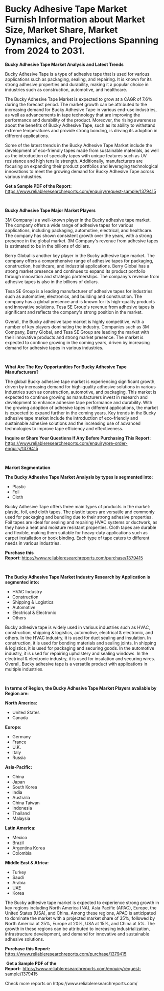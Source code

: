 <p><h1>Bucky Adhesive Tape Market Furnish Information about Market Size, Market Share, Market Dynamics, and Projections Spanning from 2024 to 2031.</h1></p><p><strong>Bucky Adhesive Tape Market Analysis and Latest Trends</strong></p>
<p><p>Bucky Adhesive Tape is a type of adhesive tape that is used for various applications such as packaging, sealing, and repairing. It is known for its strong adhesive properties and durability, making it a popular choice in industries such as construction, automotive, and healthcare.</p><p>The Bucky Adhesive Tape Market is expected to grow at a CAGR of 7.6% during the forecast period. The market growth can be attributed to the increasing demand for Bucky Adhesive Tape in various end-use industries, as well as advancements in tape technology that are improving the performance and durability of the product. Moreover, the rising awareness about the benefits of Bucky Adhesive Tape, such as its ability to withstand extreme temperatures and provide strong bonding, is driving its adoption in different applications.</p><p>Some of the latest trends in the Bucky Adhesive Tape Market include the development of eco-friendly tapes made from sustainable materials, as well as the introduction of specialty tapes with unique features such as UV resistance and high tensile strength. Additionally, manufacturers are focusing on expanding their product portfolios and leveraging technological innovations to meet the growing demand for Bucky Adhesive Tape across various industries.</p></p>
<p><strong>Get a Sample PDF of the Report:&nbsp;</strong> <a href="https://www.reliableresearchreports.com/enquiry/request-sample/1379415">https://www.reliableresearchreports.com/enquiry/request-sample/1379415</a></p>
<p>&nbsp;</p>
<p><strong>Bucky Adhesive Tape Major Market Players</strong></p>
<p><p>3M Company is a well-known player in the Bucky adhesive tape market. The company offers a wide range of adhesive tapes for various applications, including packaging, automotive, electrical, and healthcare. The company has shown consistent growth over the years, with a strong presence in the global market. 3M Company's revenue from adhesive tapes is estimated to be in the billions of dollars.</p><p>Berry Global is another key player in the Bucky adhesive tape market. The company offers a comprehensive range of adhesive tapes for packaging, construction, healthcare, and industrial applications. Berry Global has a strong market presence and continues to expand its product portfolio through innovation and strategic partnerships. The company's revenue from adhesive tapes is also in the billions of dollars.</p><p>Tesa SE Group is a leading manufacturer of adhesive tapes for industries such as automotive, electronics, and building and construction. The company has a global presence and is known for its high-quality products and innovative solutions. Tesa SE Group's revenue from adhesive tapes is significant and reflects the company's strong position in the market.</p><p>Overall, the Bucky adhesive tape market is highly competitive, with a number of key players dominating the industry. Companies such as 3M Company, Berry Global, and Tesa SE Group are leading the market with their innovative products and strong market presence. The market is expected to continue growing in the coming years, driven by increasing demand for adhesive tapes in various industries.</p></p>
<p>&nbsp;</p>
<p><strong>What Are The Key Opportunities For Bucky Adhesive Tape Manufacturers?</strong></p>
<p><p>The global Bucky adhesive tape market is experiencing significant growth, driven by increasing demand for high-quality adhesive solutions in various industries such as construction, automotive, and packaging. This market is expected to continue growing as manufacturers invest in research and development to enhance adhesive tape performance and durability. With the growing adoption of adhesive tapes in different applications, the market is expected to expand further in the coming years. Key trends in the Bucky adhesive tape market include the introduction of eco-friendly and sustainable adhesive solutions and the increasing use of advanced technologies to improve tape efficiency and effectiveness.</p></p>
<p><strong>Inquire or Share Your Questions If Any Before Purchasing This Report:</strong> <a href="https://www.reliableresearchreports.com/enquiry/pre-order-enquiry/1379415">https://www.reliableresearchreports.com/enquiry/pre-order-enquiry/1379415</a></p>
<p>&nbsp;</p>
<p><strong>Market Segmentation</strong></p>
<p><strong>The Bucky Adhesive Tape Market Analysis by types is segmented into:</strong></p>
<p><ul><li>Plastic</li><li>Foil</li><li>Cloth</li></ul></p>
<p><p>Bucky Adhesive Tape offers three main types of products in the market: plastic, foil, and cloth tapes. The plastic tapes are versatile and commonly used for packaging and bundling due to their strong adhesive properties. Foil tapes are ideal for sealing and repairing HVAC systems or ductwork, as they have a heat and moisture resistant properties. Cloth tapes are durable and flexible, making them suitable for heavy-duty applications such as carpet installation or book binding. Each type of tape caters to different needs in various industries.</p></p>
<p><strong>Purchase this Report:&nbsp;</strong><a href="https://www.reliableresearchreports.com/purchase/1379415">https://www.reliableresearchreports.com/purchase/1379415</a></p>
<p>&nbsp;</p>
<p><strong>The Bucky Adhesive Tape Market Industry Research by Application is segmented into:</strong></p>
<p><ul><li>HVAC Industry</li><li>Construction</li><li>Shipping & Logistics</li><li>Automotive</li><li>Electrical & Electronic</li><li>Others</li></ul></p>
<p><p>Bucky adhesive tape is widely used in various industries such as HVAC, construction, shipping & logistics, automotive, electrical & electronic, and others. In the HVAC industry, it is used for duct sealing and insulation. In construction, it is used for bonding materials and sealing joints. In shipping & logistics, it is used for packaging and securing goods. In the automotive industry, it is used for repairing upholstery and sealing windows. In the electrical & electronic industry, it is used for insulation and securing wires. Overall, Bucky adhesive tape is a versatile product with applications in multiple industries.</p></p>
<p>&nbsp;</p>
<p><strong>In terms of Region, the Bucky Adhesive Tape Market Players available by Region are:</strong></p>
<p>
    <p> <strong> North America: </strong>
        <ul>
            <li>United States</li>
            <li>Canada</li>
        </ul>
        </p> 
    <p> <strong> Europe: </strong>
        <ul>
            <li>Germany</li>
            <li>France</li>
            <li>U.K.</li>
            <li>Italy</li>
            <li>Russia</li>
        </ul>
        </p> 
    <p> <strong> Asia-Pacific: </strong>
        <ul>
            <li>China</li>
            <li>Japan</li>
            <li>South Korea</li>
            <li>India</li>
            <li>Australia</li>
            <li>China Taiwan</li>
            <li>Indonesia</li>
            <li>Thailand</li>
            <li>Malaysia</li>
        </ul>
        </p> 
    <p> <strong> Latin America: </strong>
        <ul>
            <li>Mexico</li>
            <li>Brazil</li>
            <li>Argentina Korea</li>
            <li>Colombia</li>
        </ul>
        </p> 
    <p> <strong> Middle East & Africa: </strong>
        <ul>
            <li>Turkey</li>
            <li>Saudi</li>
            <li>Arabia</li>
            <li>UAE</li>
            <li>Korea</li>
        </ul>
    </p>
    </p>
<p><p>The Bucky adhesive tape market is expected to experience strong growth in key regions including North America (NA), Asia Pacific (APAC), Europe, the United States (USA), and China. Among these regions, APAC is anticipated to dominate the market with a projected market share of 35%, followed by North America at 25%, Europe at 20%, USA at 15%, and China at 5%. The growth in these regions can be attributed to increasing industrialization, infrastructure development, and demand for innovative and sustainable adhesive solutions.</p></p>
<p><strong>Purchase this Report: </strong><a href="https://www.reliableresearchreports.com/purchase/1379415">https://www.reliableresearchreports.com/purchase/1379415</a></p>
<p>&nbsp;<strong>Get a Sample PDF of the Report:&nbsp;&nbsp;</strong><a href="https://www.reliableresearchreports.com/enquiry/request-sample/1379415">https://www.reliableresearchreports.com/enquiry/request-sample/1379415</a></p>
<p><strong></strong></p>
<p>Check more reports on https://www.reliableresearchreports.com/</p>